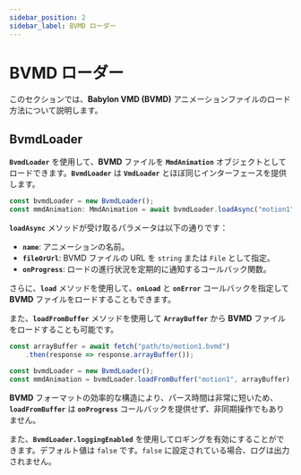 ```yaml
---
sidebar_position: 2
sidebar_label: BVMD ローダー
---
```


# BVMD ローダー

このセクションでは、**Babylon VMD (BVMD)** アニメーションファイルのロード方法について説明します。

## BvmdLoader

**`BvmdLoader`** を使用して、**BVMD** ファイルを **`MmdAnimation`** オブジェクトとしてロードできます。**`BvmdLoader`** は **`VmdLoader`** とほぼ同じインターフェースを提供します。

```typescript
const bvmdLoader = new BvmdLoader();
const mmdAnimation: MmdAnimation = await bvmdLoader.loadAsync("motion1", "path/to/motion1.bvmd");
```

**`loadAsync`** メソッドが受け取るパラメータは以下の通りです：

- **`name`**: アニメーションの名前。
- **`fileOrUrl`**: BVMD ファイルの URL を `string` または `File` として指定。
- **`onProgress`**: ロードの進行状況を定期的に通知するコールバック関数。

さらに、**`load`** メソッドを使用して、**`onLoad`** と **`onError`** コールバックを指定して **BVMD** ファイルをロードすることもできます。

また、**`loadFromBuffer`** メソッドを使用して **`ArrayBuffer`** から **BVMD** ファイルをロードすることも可能です。

```typescript
const arrayBuffer = await fetch("path/to/motion1.bvmd")
    .then(response => response.arrayBuffer());

const bvmdLoader = new BvmdLoader();
const mmdAnimation = bvmdLoader.loadFromBuffer("motion1", arrayBuffer);
```

**BVMD** フォーマットの効率的な構造により、パース時間は非常に短いため、**`loadFromBuffer`** は **`onProgress`** コールバックを提供せず、非同期操作でもありません。

また、**`BvmdLoader.loggingEnabled`** を使用してロギングを有効にすることができます。デフォルト値は `false` です。`false` に設定されている場合、ログは出力されません。
